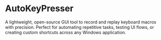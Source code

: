 # AutoKeyPresser
A lightweight, open-source GUI tool to record and replay keyboard macros with precision. Perfect for automating repetitive tasks, testing UI flows, or creating custom shortcuts across any Windows application.
